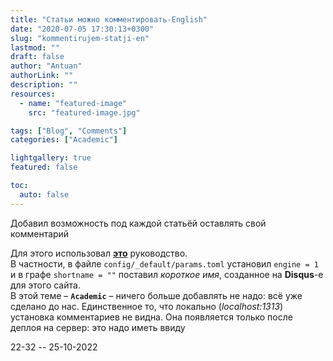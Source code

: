 ```yaml
---
title: "Статьи можно комментировать-English"
date: "2020-07-05 17:30:13+0300"
slug: "kommentirujem-statji-en"
lastmod: ""
draft: false
author: "Antuan"
authorLink: ""
description: ""
resources:
  - name: "featured-image"
    src: "featured-image.jpg"

tags: ["Blog", "Comments"]
categories: ["Academic"]

lightgallery: true
featured: false

toc:
  auto: false
---
```


Добавил возможность под каждой статьёй оставлять свой комментарий
<!--more-->
Для этого использовал [**это**](https://sourcethemes.com/academic/docs/customization/#comments) руководство.  
В частности, в файле `config/_default/params.toml` установил `engine = 1` и в графе `shortname = ""` поставил *короткое имя*, созданное на **Disqus**-e для этого сайта.  
В этой теме – **`Academic`** – ничего больше добавлять не надо: всё уже сделано до нас. Единственное то, что локально (*localhost:1313*) установка комментариев не видна. Она появляется только после деплоя на сервер: это надо иметь ввиду  

22-32 -- 25-10-2022  

